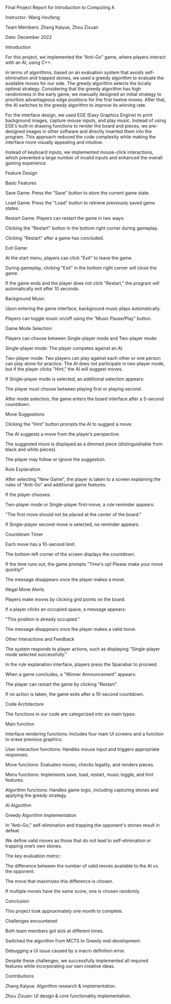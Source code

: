 Final Project Report for Introduction to Computing A

Instructor: Wang Houfeng

Team Members: Zhang Kaiyue, Zhou Zixuan

Date: December 2022

Introduction

For this project, we implemented the “Anti-Go” game, where players interact with an AI, using C++.

In terms of algorithms, based on an evaluation system that avoids self-elimination and trapped stones, we used a greedy algorithm to evaluate the available moves for our side. The greedy algorithm selects the locally optimal strategy. Considering that the greedy algorithm has high randomness in the early game, we manually designed an initial strategy to prioritize advantageous edge positions for the first twelve moves. After that, the AI switches to the greedy algorithm to improve its winning rate.

For the interface design, we used EGE (Easy Graphics Engine) to print background images, capture mouse inputs, and play music. Instead of using EGE’s built-in drawing functions to render the board and pieces, we pre-designed images in other software and directly inserted them into the program. This approach reduced the code complexity while making the interface more visually appealing and intuitive.

Instead of keyboard inputs, we implemented mouse-click interactions, which prevented a large number of invalid inputs and enhanced the overall gaming experience.

Feature Design

Basic Features

Save Game: Press the "Save" button to store the current game state.

Load Game: Press the "Load" button to retrieve previously saved game states.

Restart Game: Players can restart the game in two ways:

Clicking the "Restart" button in the bottom right corner during gameplay.

Clicking "Restart" after a game has concluded.

Exit Game:

At the start menu, players can click "Exit" to leave the game.

During gameplay, clicking "Exit" in the bottom right corner will close the game.

If the game ends and the player does not click "Restart," the program will automatically exit after 10 seconds.

Background Music

Upon entering the game interface, background music plays automatically.

Players can toggle music on/off using the "Music Pause/Play" button.

Game Mode Selection

Players can choose between Single-player mode and Two-player mode:

Single-player mode: The player competes against an AI.

Two-player mode: Two players can play against each other or one person can play alone for practice. The AI does not participate in two-player mode, but if the player clicks "Hint," the AI will suggest moves.

If Single-player mode is selected, an additional selection appears:

The player must choose between playing first or playing second.

After mode selection, the game enters the board interface after a 5-second countdown.

Move Suggestions

Clicking the "Hint" button prompts the AI to suggest a move.

The AI suggests a move from the player’s perspective.

The suggested move is displayed as a dimmed piece (distinguishable from black and white pieces).

The player may follow or ignore the suggestion.

Rule Explanation

After selecting "New Game", the player is taken to a screen explaining the rules of "Anti-Go" and additional game features.

If the player chooses:

Two-player mode or Single-player first-move, a rule reminder appears:

"The first move should not be placed at the center of the board."

If Single-player second-move is selected, no reminder appears.

Countdown Timer

Each move has a 10-second limit.

The bottom-left corner of the screen displays the countdown.

If the time runs out, the game prompts "Time's up! Please make your move quickly!"

The message disappears once the player makes a move.

Illegal Move Alerts

Players make moves by clicking grid points on the board.

If a player clicks an occupied space, a message appears:

"This position is already occupied."

The message disappears once the player makes a valid move.

Other Interactions and Feedback

The system responds to player actions, such as displaying "Single-player mode selected successfully."

In the rule explanation interface, players press the Spacebar to proceed.

When a game concludes, a "Winner Announcement" appears:

The player can restart the game by clicking "Restart".

If no action is taken, the game exits after a 10-second countdown.

Code Architecture

The functions in our code are categorized into six main types:

Main function

Interface rendering functions: Includes four main UI screens and a function to erase previous graphics.

User interaction functions: Handles mouse input and triggers appropriate responses.

Move functions: Evaluates moves, checks legality, and renders pieces.

Menu functions: Implements save, load, restart, music toggle, and hint features.

Algorithm functions: Handles game logic, including capturing stones and applying the greedy strategy.

AI Algorithm

Greedy Algorithm Implementation

In "Anti-Go," self-elimination and trapping the opponent's stones result in defeat.

We define valid moves as those that do not lead to self-elimination or trapping one’s own stones.

The key evaluation metric:

The difference between the number of valid moves available to the AI vs. the opponent.

The move that maximizes this difference is chosen.

If multiple moves have the same score, one is chosen randomly.

Conclusion

This project took approximately one month to complete.

Challenges encountered:

Both team members got sick at different times.

Switched the algorithm from MCTS to Greedy mid-development.

Debugging a UI issue caused by a macro definition error.

Despite these challenges, we successfully implemented all required features while incorporating our own creative ideas.

Contributions

Zhang Kaiyue: Algorithm research & implementation.

Zhou Zixuan: UI design & core functionality implementation.
